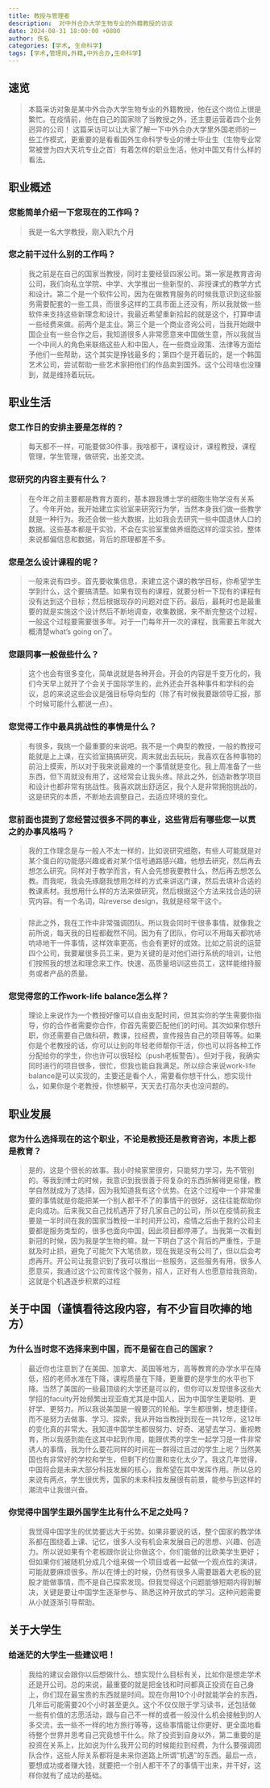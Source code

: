 ```yaml
---
title: 教授与管理者
description:  对中外合办大学生物专业的外籍教授的访谈
date: 2024-08-31 18:00:00 +0800
author: 佚名
categories: [学术, 生命科学]
tags: [学术,管理岗,外籍,中外合办,生命科学]
---
```


## 速览
<!-- markdownlint-capture -->
<!-- markdownlint-disable -->

> 本篇采访对象是某中外合办大学生物专业的外籍教授，他在这个岗位上很是繁忙。在疫情前，他在自己的国家除了当教授之外，还主要运营着四个业务迥异的公司！ 
这篇采访可以让大家了解一下中外合办大学里外国老师的一些工作模式，更重要的是看看国外生命科学专业的博士毕业生（生物专业常常被誉为四大天坑专业之首）有着怎样的职业生活，他对中国又有什么样的看法。

## 职业概述
### 您能简单介绍一下您现在的工作吗？
> 我是一名大学教授，刚入职九个月
### 您之前干过什么别的工作吗？
> 我之前是在自己的国家当教授，同时主要经营四家公司。第一家是教育咨询公司，我们向私立学院、中学、大学推出一些新型的、非授课式的教学方式和设计。第二个是一个软件公司，因为在做教育服务的时候我意识到这些服务需要配套的一些工具，而很多这样的工具市面上还没有，所以我就做一些软件来支持这些新理念和设计，我最近希望重新拾起的就是这个，打算申请一些经费来做。前两个是主业。第三个是一个商业咨询公司，当我开始跟中国企业有一些合作之后，我知道很多人非常愿意来中国做生意，所以我就当一个中间人的角色来联络这些人和中国人，在一些商业政策、法律等方面给予他们一些帮助，这个其实是挣钱最多的；第四个是开着玩的，是一个韩国艺术公司，尝试帮助一些艺术家把他们的作品卖到国外。这个公司啥也没赚到，就是维持着玩玩。

## 职业生活
### 您工作日的安排主要是怎样的？
> 每天都不一样，可能要做30件事，我啥都干，课程设计，课程教授，课程管理，学生管理，做研究，出差交流。
### 您研究的内容主要有什么？
> 在今年之前主要都是教育方面的，基本跟我博士学的细胞生物学没有关系了。今年开始，我开始建立实验室来研究行为学，当然本身我们做一些教学就是一种行为。我还会做一些大数据，比如我会去研究一些中国退休人口的数据。这些基本都是干实验，不会在实验室里做养细胞这样的湿实验，整体来说都偏信息和数据，背后的原理都差不多。
### 您是怎么设计课程的呢？
> 一般来说有四步。首先要收集信息，来建立这个课的教学目标，你希望学生学到什么，这个要搞清楚。如果有现有的课程，就要分析一下现有的课程有没有达到这个目标；然后根据现存的问题对症下药。最后，最耗时也是最重要的就是实施这个设计然后不断地调查，收集数据，来不断完整这个过程，一般这个过程要需要很多年。对于一门每年开一次的课程，我需要五年就大概清楚what’s going on了。
### 您跟同事一般做些什么？
> 这个也会有很多变化，简单说就是各种开会。开会的内容是千变万化的，我们今天早上就开了个会关于国际学生的，此外还会开各种事件和学科的会议，总的来说这些会议是强目标导向型的（除了有时候我要跟领导汇报，那个时候可能什么都说一点）。
### 您觉得工作中最具挑战性的事情是什么？
> 有很多，我挑一个最重要的来说吧。我不是一个典型的教授，一般的教授可能就是上上课，在实验室搞搞研究，周末就出去玩玩，我喜欢在各种事物的前沿上摸索，所以对于我来说最难的一个事情就是变化。我上周准备了一些东西，但下周就没有用了，这经常会让我头疼。除此之外，创造新教学项目和设计也都非常有挑战性。我喜欢跳出舒适区，我个人是非常拥抱挑战的，这是研究的本质，不断地去调整自己，去适应环境的变化。
### 您前面也提到了您经营过很多不同的事业，这些背后有哪些您一以贯之的办事风格吗？
> 我的工作理念是与一般人不太一样的，比如说研究细胞，有些人可能就是对某个蛋白的功能感兴趣或者对某个信号通路感兴趣，他想去研究，然后再去想怎么研究。同样对于教学而言，有人会先想我要教什么，然后再去想怎么教。而我呢，我会先琢磨我想用怎样的方式来讲这门课，然后去填补合适的教课素材。我想用什么样的方法来做研究，然后根据这个方法来找合适的研究内容。有一个名词，叫reverse design，我就是经常干这个。
###
> 除此之外，我在工作中非常强调团队。所以我会同时干很多事情，就像我之前所说，每天我的日程都截然不同。因为有了团队，你可以不用每天都吭哧吭哧地干一件事情，这样效率更高，也会有更好的成效。比如之前说的运营四个公司，我要雇很多员工来，更为关键的是对他们进行系统的培训，让他们按照我的想法和理念来工作。快速、高质量培训这些员工，这样能维持服务或者产品的质量。
### 您觉得您的工作work-life balance怎么样？
> 理论上来说作为一个教授好像可以自由支配时间，但其实你的学生需要你指导，你的合作者需要你合作，你首先需要匹配他们的时间。其次如果你想升职，你还需要自己做科研，教课，拉经费，宣传报告自己的项目等等。如果你是个老教授的话，你可以让别的年轻老师帮你干活，你也可以将各种工作分配给你的学生，你也许可以很轻松（push老板警告）。但对于我，我确实同时进行的项目很多，很忙，但我也能自我满足。所以综合来说work-life balance是可以实现的，主要还是看个人，需要看你想干什么，想实现什么，如果你是个老教授，你想躺平，天天去打高尔夫也没问题的。

## 职业发展
### 您为什么选择现在的这个职业，不论是教授还是教育咨询，本质上都是教育？
> 是的，这是个很长的故事。我小时候家里很穷，只能努力学习，先不管别的。等我到博士的时候，我意识到我很善于将复杂的东西拆解得更易懂，教学自然就成为了选择，因为我知道我有这个优势。在这个过程中一个非常重要的事情就是你能把某一个别人都干不了的事情干的很好，这往往能帮助你走向成功。后来我又自己找机遇开了好几家自己的公司，所以在疫情前我主要是一半时间在我的国家当教授一半时间开公司，疫情之后由于我的公司主要都是服务类型的，很多也面向中国，因此项目都停滞了。当我第一次看到新冠的时候，因为我是学生物的嘛，就一下明白了这个背后的严重性，于是就及时止损，避免了可能欠下大笔债款，现在我是没有公司了，但以后会考虑再开。开公司让我意识到了我可以推出一些服务，这些服务有用，很多人愿意买，我通过这个公司宣传这个服务，招人，正好有人也愿意给我资助，这就是个机遇逐步积累的过程
## 关于中国（谨慎看待这段内容，有不少盲目吹捧的地方）
### 为什么当时您不选择来到中国，而不是留在自己的国家？
> 最近你也注意到了在美国、加拿大、英国等地方，高等教育的办学水平在降低，招的老师水准在下降，课程质量在下降，更重要的是学生的水平也下降。当然了美国的一些最顶级的大学还是可以的，但你可以发现很多这些大学招的faculty开始频繁出现亚裔尤其是中国人，因为中国学生更聪明、更好学、更努力。所以我说美国是一艘要沉的轮船。学生都很懒，想走捷径，而不是努力去做事、学习、探索，我从开始当教授到现在一共12年，这12年的变化真的非常大。我知道中国学生都很努力、好奇、渴望去学习、重视教育，所以我感到能在这其中起到作用，能跟优秀的学生一起学习是一件非常诱人的事情，我为什么要花同样的时间在一群得过且过的学生上呢？当然美国也有非常好的学校和学生，但剩下的位置和变化太少了。我这几年觉得，中国将会是未来大部分科技发展的核心，我希望在其中发挥作用。所以总的来说有两点，学生很优秀，国家的未来科技发展很有前景，能参与到这样的潮流中让我很兴奋。
### 你觉得中国学生跟外国学生比有什么不足之处吗？
> 我觉得中国学生的优势要远大于劣势。如果非要说的话，整个国家的教学体系都在围绕着上课、记忆，很多人没有机会来发展自己的思想、兴趣、创造力。所以说如果有个老板跟你说让你做这个，你们能做的比欧美学生更好；但如果你们被随机分成几个组来做一个项目或者一起做一个观点性的演讲，可能就要麻烦很多。所以在博士的时候，仍然有很多人需要跟着大老板的屁股才能做事情，而不是自己探索发现。但我觉得这个问题能够短期内得到解决，关键是要让中国学生逐渐参与、熟悉这种开放式的学习。这种问题需要从小就逐渐引导帮助。

## 关于大学生
### 给迷茫的大学生一些建议吧！
> 我给的建议会跟你以后想做什么、想实现什么目标有关，比如你是想走学术还是开公司。总的来说，最重要的就是把金钱和时间都真正投资在自己身上，你们现在最宝贵的东西就是时间。现在你用10个小时就能学会的东西，几年后可能需要20个小时甚至更久。这个不仅仅限于学习读书，还包括做一些有价值的志愿活动，跟与自己不一样的或者一般没什么机会接触到的人多交流，去一些不一样的地方旅行等等，这些事情能让你更好、更全面地看待整个世界并思考自己究竟想干什么。除了投资到自身以外，第二重要的是投资在关系上，比如说为什么我开公司的时候能拉到经费，为什么要强调团队合作，这些人际关系都将是未来你道路上所谓“机遇”的东西。最后一点，要想成功或者赚大钱，就要把一个别人都干不了的事情干出来，并干好，这样你就有了成功的基础。

